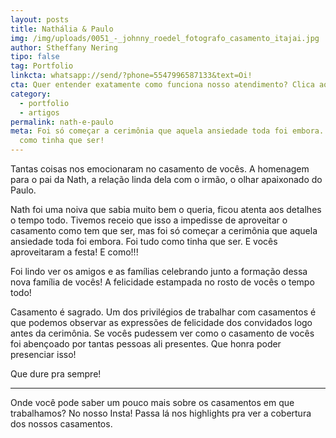 ```yaml
---
layout: posts
title: Nathália & Paulo
img: /img/uploads/0051_-_johnny_roedel_fotografo_casamento_itajai.jpg
author: Stheffany Nering
tipo: false
tag: Portfolio
linkcta: whatsapp://send/?phone=5547996587133&text=Oi!
cta: Quer entender exatamente como funciona nosso atendimento? Clica aqui!
category:
  - portfolio
  - artigos
permalink: nath-e-paulo
meta: Foi só começar a cerimônia que aquela ansiedade toda foi embora. Foi tudo
  como tinha que ser!
---
```

Tantas coisas nos emocionaram no casamento de vocês. A homenagem para o pai da Nath, a relação linda dela com o irmão, o olhar apaixonado do Paulo.

Nath foi uma noiva que sabia muito bem o queria, ficou atenta aos detalhes o tempo todo. Tivemos receio que isso a impedisse de aproveitar o casamento como tem que ser, mas foi só começar a cerimônia que aquela ansiedade toda foi embora. Foi tudo como tinha que ser. E vocês aproveitaram a festa! E como!!!

Foi lindo ver os amigos e as famílias celebrando junto a formação dessa nova família de vocês! A felicidade estampada no rosto de vocês o tempo todo!

Casamento é sagrado. Um dos privilégios de trabalhar com casamentos é que podemos observar as expressões de felicidade dos convidados logo antes da cerimônia. Se vocês pudessem ver como o casamento de vocês foi abençoado por tantas pessoas ali presentes. Que honra poder presenciar isso!

Que dure pra sempre!

- - -

Onde você pode saber um pouco mais sobre os casamentos em que trabalhamos? No nosso Insta! Passa lá nos highlights pra ver a cobertura dos nossos casamentos.